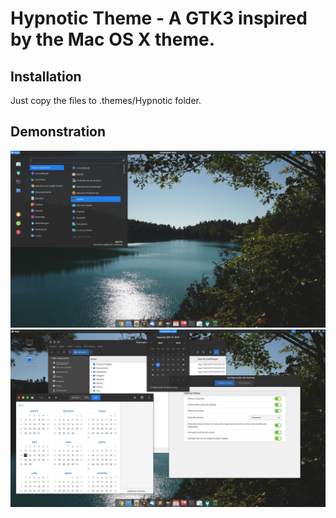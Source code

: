 Hypnotic Theme - A GTK3 inspired by the Mac OS X theme.
=======================================

Installation
------------

Just copy the files to .themes/Hypnotic folder.


Demonstration
-------------

![Demonstration of Layout](demo01.jpg)
![Demonstration of Layout](demo02.jpg)
